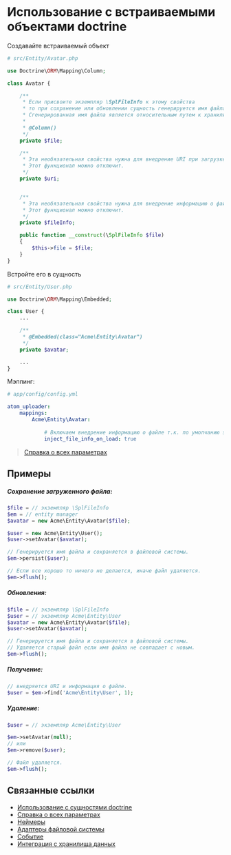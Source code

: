 Использование с встраиваемыми объектами doctrine
===
Создавайте встраиваемый объект
```php
# src/Entity/Avatar.php

use Doctrine\ORM\Mapping\Column;

class Avatar {

    /**
     * Если присвоите экземпляр \SplFileInfo к этому свойства
     * то при сохранение или обновлении сущность генерируется имя файла и сохраняется в файловой системы.
     * Сгенерированная имя файла является относительным путем к хранилище файлов.
     *
     * @Column()
     */
    private $file;

    /**
     * Эта необязательная свойства нужна для внедрение URI при загрузке сущность.
     * Этот функционал можно отключит.
     */
    private $uri;


    /**
     * Эта необязательная свойства нужна для внедрение информацию о файле(\SplFileInfo) при загрузке сущность.
     * Этот функционал можно отключит.
     */
    private $fileInfo;

    public function __construct(\SplFileInfo $file)
    {
        $this->file = $file;
    }
}
```

Встройте его в сущность
```php
# src/Entity/User.php

use Doctrine\ORM\Mapping\Embedded;

class User {
    ...

    /**
     * @Embedded(class="Acme\Entity\Avatar")
     */
    private $avatar;

    ...
}
```

Мэппинг:

```yaml
# app/config/config.yml

atom_uploader:
    mappings:
        Acme\Entity\Avatar:
            
            # Включаем внедрение информацию о файле т.к. по умолчанию этот функционал отключен
            inject_file_info_on_load: true
```

> [Справка о всех параметрах][reference]

Примеры
---

##### Сохранение загруженного файла:
```php
$file = // экземпляр \SplFileInfo
$em = // entity manager
$avatar = new Acme\Entity\Avatar($file);

$user = new Acme\Entity\User();
$user->setAvatar($avatar);

// Генерируется имя файла и сохраняется в файловой системы.
$em->persist($user);

// Если все хорошо то ничего не делается, иначе файл удаляется.
$em->flush();
```

##### Обновления:
```php
$file = // экземпляр \SplFileInfo
$user = // экземпляр Acme\Entity\User
$avatar = new Acme\Entity\Avatar($file);
$user->setAvatar($avatar);

// Генерируется имя файла и сохраняется в файловой системы.
// Удаляется старый файл если имя файла не совпадает с новым.
$em->flush();
```
##### Получение:
```php
// внедряется URI и информация о файле.
$user = $em->find('Acme\Entity\User', 1);
```

##### Удаление:
```php
$user = // экземпляр Acme\Entity\User

$em->setAvatar(null);
// или
$em->remove($user);

// Файл удаляется.
$em->flush();
```

Связанные ссылки
---

- [Использование с сущностями doctrine][usage-with-doctrine-entities]
- [Справка о всех параметрах][reference]
- [Неймеры][namers]
- [Адаптеры файловой системы][fs-adapters]
- [Событие][events]
- [Интеграция с хранилища данных][datastore-integration]

[usage-with-doctrine-entities]: usage-with-doctrine-entities.md
[reference]: reference.md
[namers]: namers.md
[events]: events.md
[fs-adapters]: fs-adapters.md
[datastore-integration]: datastore-integration.md
